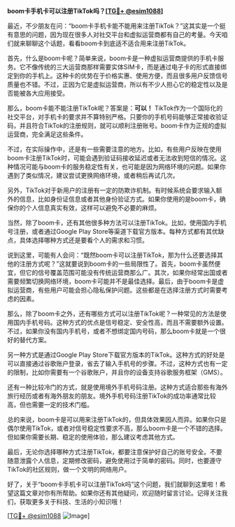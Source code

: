 **boom卡手机卡可以注册TikTok吗？[[TG💪+ @esim1088](https://t.me/s/esim1088)]**

最近，不少朋友在问：“boom卡手机卡能不能用来注册TikTok？”这其实是一个挺有意思的问题，因为现在很多人对社交平台和虚拟运营商都有自己的考量。今天咱们就来聊聊这个话题，看看boom卡到底适不适合用来注册TikTok。

首先，什么是boom卡呢？简单来说，boom卡是一种虚拟运营商提供的手机卡服务。它不像传统的三大运营商那样需要实体SIM卡，而是通过电子卡的形式直接绑定到你的手机上。这种卡的优势在于价格实惠、使用方便，而且很多用户反馈信号质量也不错。不过，正因为它是虚拟运营商，所以有不少人担心它的稳定性以及是否能被各大应用接受。

那么，boom卡能不能注册TikTok呢？答案是：**可以！** TikTok作为一个国际化的社交平台，对手机卡的要求并不算特别严格。只要你的手机号码能够正常接收验证码，并且符合TikTok的注册规则，就可以顺利注册账号。boom卡作为正规的虚拟运营商，完全满足这些条件。

不过，在实际操作中，还是有一些需要注意的地方。比如，有些用户反映在使用boom卡注册TikTok时，可能会遇到验证码接收延迟或者无法收到短信的情况。这种情况可能与boom卡的服务稳定性有关，也可能是因为网络环境的问题。如果你遇到了类似情况，建议尝试更换网络环境，或者稍后再试几次。

另外，TikTok对于新用户的注册有一定的防欺诈机制。有时候系统会要求输入额外的信息，比如身份证信息或者其他身份验证方式。如果你使用的是boom卡，确保你的个人信息真实有效，这样可以避免不必要的麻烦。

当然，除了boom卡，还有其他很多种方法可以注册TikTok。比如，使用国内手机号注册，或者通过Google Play Store等渠道下载官方版本。每种方式都有其优缺点，具体选择哪种方式还是要看个人的需求和习惯。

说到这里，可能有人会问：“既然boom卡可以注册TikTok，那为什么还要选择其他的注册方式呢？”这就要说到boom卡的一些局限性了。首先，boom卡虽然便宜，但它的信号覆盖范围可能没有传统运营商那么广。其次，如果你经常出国或者需要频繁切换网络环境，boom卡可能并不是最佳选择。最后，由于boom卡是虚拟运营商，有些用户可能会担心隐私保护问题。这些都是在选择注册方式时需要考虑的因素。

那么，除了boom卡之外，还有哪些方式可以注册TikTok呢？一种常见的方法是使用国内手机号码。这种方式的优点是信号稳定、安全性高，而且不需要额外设置。不过，如果你没有国内手机号，或者不想绑定国内号码，那么boom卡就是一个很好的替代方案。

另一种方式是通过Google Play Store下载官方版本的TikTok。这种方式的好处是可以直接通过谷歌账户登录，省去了输入手机号的步骤。不过，这种方式也有一定的限制，比如你需要有一个谷歌账户，并且你的设备支持谷歌服务框架（GMS）。

还有一种比较冷门的方式，就是使用境外手机号码注册。这种方式适合那些有海外旅行经历或者有海外朋友的朋友。境外手机号码注册TikTok的成功率通常比较高，但也需要一定的技术门槛。

总的来说，boom卡是可以用来注册TikTok的，但具体效果因人而异。如果你只是偶尔使用TikTok，或者对信号稳定性要求不高，那么boom卡是一个不错的选择。但如果你需要长期、稳定的使用体验，那么建议考虑其他方式。

最后，无论你选择哪种方式注册TikTok，都要注意保护好自己的账号安全。不要随意泄露个人信息，定期修改密码，避免使用过于简单的密码。同时，也要遵守TikTok的社区规则，做一个文明的网络用户。

好了，关于“boom卡手机卡可以注册TikTok吗”这个问题，我们就聊到这里啦！希望这篇文章对你有所帮助。如果你还有其他疑问，欢迎随时留言讨论。记得关注我们，获取更多关于科技、生活的小知识哦！

[[TG💪+ @esim1088](https://t.me/s/esim1088) ![Image](https://i.postimg.cc/4NQfJmqS/Snipaste-2025-05-13-00-14-12.png)]